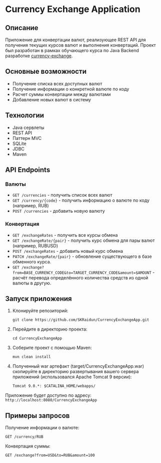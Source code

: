 # Currency Exchange Application

## Описание

Приложение для конвертации валют, реализующее REST API для получения текущих курсов валют и выполнения конвертаций. Проект был разработан в рамках обучающего курса по Java Backend разработке [currency-exchange](https://zhukovsd.github.io/java-backend-learning-course/projects/currency-exchange/).

## Основные возможности

- Получение списка всех доступных валют
- Получение информации о конкретной валюте по коду
- Расчет суммы конвертации между валютами
- Добавление новых валют в систему

## Технологии

- Java сервлеты
- REST API
- Паттерн MVC
- SQLite
- JDBC
- Maven

## API Endpoints

### Валюты

- `GET /currencies` - получить список всех валют
- `GET /currency/{code}` - получить информацию о валюте по коду (например, RUB)
- `POST /currencies` - добавить новую валюту

### Конвертация

- `GET /exchangeRates` - получить все курсы обмена
- `GET /exchangeRate/{pair}` - получить курс обмена для пары валют (например, RUBUSD)
- `POST /exchangeRates` - добавить новый курс обмена
- `PATCH /exchangeRate/{pair}` - обновление существующего в базе обменного курса.
- `GET /exchange?from=BASE_CURRENCY_CODE&to=TARGET_CURRENCY_CODE&amount=$AMOUNT` - расчёт перевода определённого количества средств из одной валюты в другую.

## Запуск приложения

1. Клонируйте репозиторий:
   ```
   git clone https://github.com/SKRaidun/CurrencyExchangeApp.git
   ```
2. Перейдите в директорию проекта:
   ```
   cd CurrencyExchangeApp
   ```
3. Соберите проект с помощью Maven:
   ```
   mvn clean install
   ```
4. Полученный war артефакт (target/CurrencyExchangeApp.war) скопируйте в директорию развертывания вашего сервера приложений (использовался Apache Tomcat 9 версии):
   ```
   Tomcat 9.0.*: $CATALINA_HOME/webapps/
   ```
   
Приложение будет доступно по адресу: `http://localhost:8080/CurrencyExchangeApp`

## Примеры запросов

Получение информации о валюте:
```
GET /currency/RUB
```

Конвертация суммы:
```
GET /exchange?from=USD&to=RUB&amount=100
```
